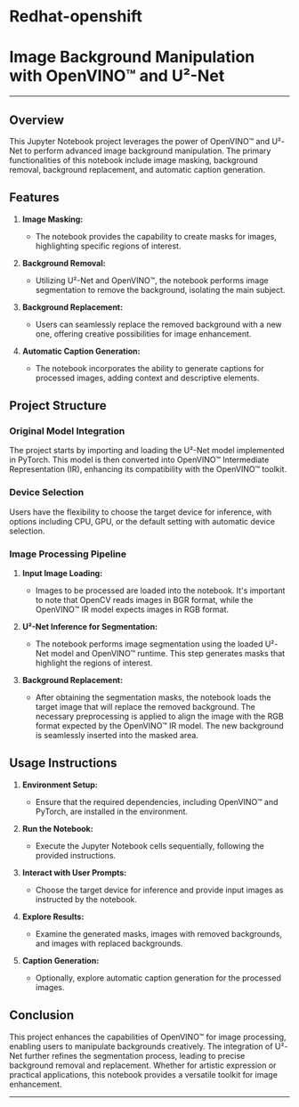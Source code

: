 # Redhat-openshift


# Image Background Manipulation with OpenVINO™ and U²-Net
---
## Overview

This Jupyter Notebook project leverages the power of OpenVINO™ and U²-Net to perform advanced image background manipulation. The primary functionalities of this notebook include image masking, background removal, background replacement, and automatic caption generation.

## Features

1. **Image Masking:**
   - The notebook provides the capability to create masks for images, highlighting specific regions of interest.

2. **Background Removal:**
   - Utilizing U²-Net and OpenVINO™, the notebook performs image segmentation to remove the background, isolating the main subject.

3. **Background Replacement:**
   - Users can seamlessly replace the removed background with a new one, offering creative possibilities for image enhancement.

4. **Automatic Caption Generation:**
   - The notebook incorporates the ability to generate captions for processed images, adding context and descriptive elements.

## Project Structure

### Original Model Integration
The project starts by importing and loading the U²-Net model implemented in PyTorch. This model is then converted into OpenVINO™ Intermediate Representation (IR), enhancing its compatibility with the OpenVINO™ toolkit.

### Device Selection
Users have the flexibility to choose the target device for inference, with options including CPU, GPU, or the default setting with automatic device selection.

### Image Processing Pipeline
1. **Input Image Loading:**
   - Images to be processed are loaded into the notebook. It's important to note that OpenCV reads images in BGR format, while the OpenVINO™ IR model expects images in RGB format.

2. **U²-Net Inference for Segmentation:**
   - The notebook performs image segmentation using the loaded U²-Net model and OpenVINO™ runtime. This step generates masks that highlight the regions of interest.

3. **Background Replacement:**
   - After obtaining the segmentation masks, the notebook loads the target image that will replace the removed background. The necessary preprocessing is applied to align the image with the RGB format expected by the OpenVINO™ IR model. The new background is seamlessly inserted into the masked area.

## Usage Instructions

1. **Environment Setup:**
   - Ensure that the required dependencies, including OpenVINO™ and PyTorch, are installed in the environment.

2. **Run the Notebook:**
   - Execute the Jupyter Notebook cells sequentially, following the provided instructions.

3. **Interact with User Prompts:**
   - Choose the target device for inference and provide input images as instructed by the notebook.

4. **Explore Results:**
   - Examine the generated masks, images with removed backgrounds, and images with replaced backgrounds.

5. **Caption Generation:**
   - Optionally, explore automatic caption generation for the processed images.

## Conclusion

This project enhances the capabilities of OpenVINO™ for image processing, enabling users to manipulate backgrounds creatively. The integration of U²-Net further refines the segmentation process, leading to precise background removal and replacement. Whether for artistic expression or practical applications, this notebook provides a versatile toolkit for image enhancement.

---

